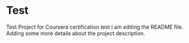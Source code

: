 # Test
Test Project for Coursera certification test
I am editing the README file. Adding some more details about the project description.

